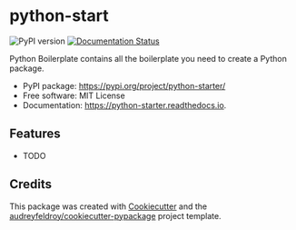 # python-start

![PyPI version](https://img.shields.io/pypi/v/python-starter.svg)
[![Documentation Status](https://readthedocs.org/projects/python-starter/badge/?version=latest)](https://python-starter.readthedocs.io/en/latest/?version=latest)

Python Boilerplate contains all the boilerplate you need to create a Python package.

* PyPI package: https://pypi.org/project/python-starter/
* Free software: MIT License
* Documentation: https://python-starter.readthedocs.io.

## Features

* TODO

## Credits

This package was created with [Cookiecutter](https://github.com/audreyfeldroy/cookiecutter) and the [audreyfeldroy/cookiecutter-pypackage](https://github.com/audreyfeldroy/cookiecutter-pypackage) project template.
